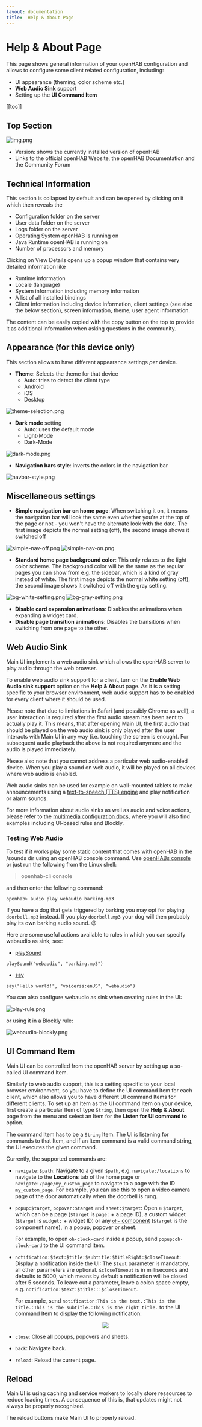 ```yaml
---
layout: documentation
title:  Help & About Page
---
```


# Help & About Page

<!-- START MAINUI SIDEBAR DOC - DO NOT REMOVE -->
This page shows general information of your openHAB configuration and allows to configure some client related configuration, including:

- UI appearance (theming, color scheme etc.)
- **Web Audio Sink** support
- Setting up the **UI Command Item**

<!-- END MAINUI SIDEBAR DOC - DO NOT REMOVE -->

[[toc]]

## Top Section

![img.png](images/about-top-section.png)

- Version: shows the currently installed version of openHAB
- Links to the official openHAB Website, the openHAB Documentation and the Community Forum

## Technical Information

This section is collapsed by default and can be opened by clicking on it which then reveals the

- Configuration folder on the server
- User data folder on the server
- Logs folder on the server
- Operating System openHAB is running on
- Java Runtime openHAB is running on
- Number of processors and memory

Clicking on View Details opens up a popup window that contains very detailed information like

- Runtime information
- Locale (language)
- System information including memory information
- A list of all installed bindings
- Client information including device information, client settings (see also the below section), screen information, theme, user agent information.

The content can be easily copied with the copy button on the top to provide it as additional information when asking questions in the community.

## Appearance (for this device only)

This section allows to have different appearance settings _per_ device.

- **Theme**: Selects the theme for that device
  - Auto: tries to detect the client type
  - Android
  - iOS
  - Desktop

![theme-selection.png](images/theme-selection.png)

- **Dark mode** setting
  - Auto: uses the default mode
  - Light-Mode
  - Dark-Mode

![dark-mode.png](images/dark-mode.png)

- **Navigation bars style**: inverts the colors in the navigation bar

![navbar-style.png](images/navbar-style.png)

## Miscellaneous settings

- **Simple navigation bar on home page**: When switching it on, it means the navigation bar will look the same even whether you're at the top of the page or not - you won't have the alternate look with the date.
The first image depicts the normal setting (off), the second image shows it switched off

![simple-nav-off.png](images/simple-nav-off.png) ![simple-nav-on.png](images/simple-nav-on.png)

- **Standard home page background color**: This only relates to the light color scheme.
The background color will be the same as the regular pages you can show from e.g. the sidebar, which is a kind of gray instead of white.
The first image depicts the normal white setting (off), the second image shows it switched off with the gray setting.

![bg-white-setting.png](images/bg-white-setting.png) ![bg-gray-setting.png](images/bg-gray-setting.png)

- **Disable card expansion animations**: Disables the animations when expanding a widget card.
- **Disable page transition animations**: Disables the transitions when switching from one page to the other.

## Web Audio Sink

Main UI implements a web audio sink which allows the openHAB server to play audio through the web browser.

To enable web audio sink support for a client, turn on the **Enable Web Audio sink support** option on the **Help & About** page.
As it is a setting specific to your browser environment, web audio support has to be enabled for every client where it should be used.

Please note that due to limitations in Safari (and possibly Chrome as well), a user interaction is required after the first audio stream has been sent to actually play it.
This means, that after opening Main UI, the first audio that should be played on the web audio sink is only played after the user interacts with Main UI in any way (i.e. touching the screen is enough).
For subsequent audio playback the above is not required anymore and the audio is played immediately.

Please also note that you cannot address a particular web audio-enabled device.
When you play a sound on web audio, it will be played on all devices where web audio is enabled.

Web audio sinks can be used for example on wall-mounted tablets to make announcements using a [text-to-speech (TTS) engine]({{base}}/configuration/multimedia.html#text-to-speech) and play notification or alarm sounds.

For more information about audio sinks as well as audio and voice actions, please refer to the [multimedia configuration docs]({{base}}/configuration/multimedia.html), where you will also find examples including UI-based rules and Blockly.

### Testing Web Audio

To test if it works play some static content that comes with openHAB in the /sounds dir using an openHAB console command.
Use [openHABs console]({{base}}/administration/console.html#using-the-console) or just run the following from the Linux shell:

> openhab-cli console

and then enter the following command:

```text
openhab> audio play webaudio barking.mp3
```

If you have a dog that gets triggered by barking you may opt for playing `doorbell.mp3` instead.
If you play `doorbell.mp3` your dog will then probably play its own barking audio sound. 😉

Here are some useful actions available to rules in which you can specify webaudio as sink, see:

- [playSound]({{base}}/configuration/multimedia.html#actions-2)

```text
playSound("webaudio", "barking.mp3")
```

- [say]({{base}}/configuration/multimedia.html#actions-3)

```text
say("Hello world!", "voicerss:enUS", "webaudio")
```

You can also configure webaudio as sink when creating rules in the UI:

![play-rule.png](images/play-rule.png)

or using it in a Blockly rule:

![webaudio-blockly.png](images/webaudio-blockly.png)

## UI Command Item

Main UI can be controlled from the openHAB server by setting up a so-called UI command Item.

Similarly to web audio support, this is a setting specific to your local browser environment, so you have to define the UI command Item for each client, which also allows you to have different UI command Items for different clients.
To set up an Item as the UI command Item on your device, first create a particular Item of type `String`, then open the **Help & About** page from the menu and select an Item for the **Listen for UI command to** option.

The command Item has to be a `String` Item.
The UI is listening for commands to that Item, and if an Item command is a valid command string, the UI executes the given command.

Currently, the supported commands are:

- `navigate:$path`:
  Navigate to a given `$path`, e.g. `navigate:/locations` to navigate to the **Locations** tab of the home page or `navigate:/page/my_custom_page` to navigate to a page with the ID `my_custom_page`.
  For example, you can use this to open a video camera page of the door automatically when the doorbell is rung.
- `popup:$target`, `popover:$target` and `sheet:$target`:
  Open a `$target`, which can be a page (`$target` is `page:` + a page ID), a custom widget (`$target` is `widget:` + widget ID) or any [`oh-` component]({{base}}/ui/components/) (`$target` is the component name), in a popup, popover or sheet.

  For example, to open `oh-clock-card` inside a popup, send `popup:oh-clock-card` to the UI command Item.
- `notification:$text:$title:$subtitle:$titleRight:$closeTimeout`:
  Display a notification inside the UI:
  The `$text` parameter is mandatory, all other parameters are optional.
  `$closeTimeout` is in milliseconds and defaults to 5000, which means by default a notification will be closed after 5 seconds.
  To leave out a parameter, leave a colon space empty, e.g. `notification:$text:$title:::$closeTimeout`.

  For example, send `notification:This is the text.:This is the title.:This is the subtitle.:This is the right title.` to the UI command Item to display the following notification:
  <p align="center"><img style="max-width: 40%;" src="images/notification.png"/></p>
- `close`:
  Close all popups, popovers and sheets.
- `back`:
  Navigate back.
- `reload`:
  Reload the current page.

## Reload

Main UI is using caching and service workers to locally store ressources to reduce loading times.
A consequence of this is, that updates might not always be properly recognized.

The reload buttons make Main UI to properly reload.
